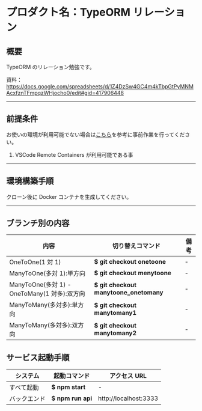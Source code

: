 # プロダクト名：TypeORM リレーション

## **概要**

TypeORM のリレーション勉強です。

資料：https://docs.google.com/spreadsheets/d/1Z4DzSw4GC4m4kTbpGtPyMNMAcxfznTFmpqzWHjocho0/edit#gid=417906448

---

## **前提条件**

お使いの環境が利用可能でない場合は[こちら](https://code.visualstudio.com/docs/remote/containers)を参考に事前作業を行ってください。

1. VSCode Remote Containers が利用可能である事

---

## **環境構築手順**

クローン後に Docker コンテナを生成してください。

---

## **ブランチ別の内容**

| 内容                                         | 切り替えコマンド                       | 備考 |
| -------------------------------------------- | -------------------------------------- | ---- |
| OneToOne(1 対 1)                             | **$ git checkout onetoone**            | -    |
| ManyToOne(多対 1):単方向                     | **$ git checkout menytoone**           | -    |
| ManyToOne(多対 1) - OneToMany(1 対多):双方向 | **$ git checkout manytoone_onetomany** | -    |
| ManyToMany(多対多):単方向                    | **$ git checkout manytomany1**         | -    |
| ManyToMany(多対多):双方向                    | **$ git checkout manytomany2**         | -    |

## **サービス起動手順**

| システム     | 起動コマンド      | アクセス URL          |
| ------------ | ----------------- | --------------------- |
| すべて起動   | **$ npm start**   | -                     |
| バックエンド | **$ npm run api** | http://localhost:3333 |
